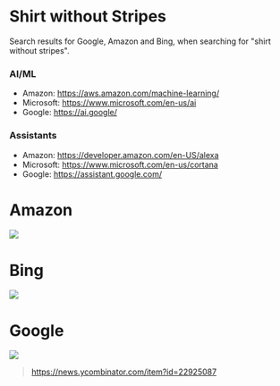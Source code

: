 # Shirt without Stripes

Search results for Google, Amazon and Bing, when searching for "shirt without stripes".

### AI/ML
* Amazon: https://aws.amazon.com/machine-learning/
* Microsoft: https://www.microsoft.com/en-us/ai
* Google: https://ai.google/

### Assistants
* Amazon: https://developer.amazon.com/en-US/alexa
* Microsoft: https://www.microsoft.com/en-us/cortana
* Google: https://assistant.google.com/

# Amazon
![](screenshots/amazon.png)

# Bing
![](screenshots/bing.png)

# Google
![](screenshots/google.png)

> https://news.ycombinator.com/item?id=22925087
